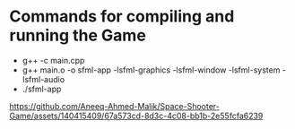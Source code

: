# Commands for compiling and running the Game

* g++ -c main.cpp
* g++ main.o -o sfml-app -lsfml-graphics -lsfml-window -lsfml-system -lsfml-audio
* ./sfml-app

https://github.com/Aneeq-Ahmed-Malik/Space-Shooter-Game/assets/140415409/67a573cd-8d3c-4c08-bb1b-2e55fcfa6239

